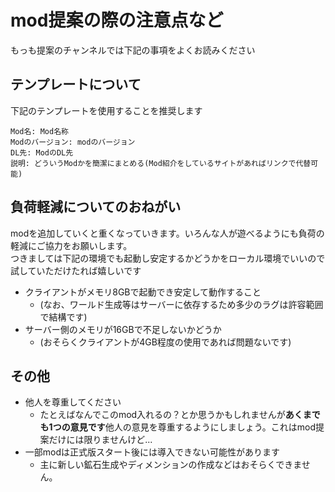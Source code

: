 # mod提案の際の注意点など

もっも提案のチャンネルでは下記の事項をよくお読みください

## テンプレートについて

下記のテンプレートを使用することを推奨します

```
Mod名: Mod名称
Modのバージョン: modのバージョン
DL先: ModのDL先
説明: どういうModかを簡潔にまとめる(Mod紹介をしているサイトがあればリンクで代替可能) 
```

## 負荷軽減についてのおねがい

modを追加していくと重くなっていきます。いろんな人が遊べるようにも負荷の軽減にご協力をお願いします。
<br>
つきましては下記の環境でも起動し安定するかどうかをローカル環境でいいので試していただけたれば嬉しいです

- クライアントがメモリ8GBで起動でき安定して動作すること
    - (なお、ワールド生成等はサーバーに依存するため多少のラグは許容範囲で結構です)
- サーバー側のメモリが16GBで不足しないかどうか
    - (おそらくクライアントが4GB程度の使用であれば問題ないです)

## その他

- 他人を尊重してください
    - たとえばなんでこのmod入れるの？とか思うかもしれませんが**あくまでも1つの意見です**他人の意見を尊重するようにしましょう。これはmod提案だけには限りませんけど...
- 一部modは正式版スタート後には導入できない可能性があります
    - 主に新しい鉱石生成やディメンションの作成などはおそらくできません。